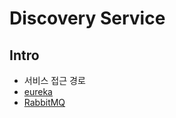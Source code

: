 # Discovery Service

## Intro

- 서비스 접근 경로
- [eureka](http://127.0.0.1:8761)
- [RabbitMQ](http://127.0.0.1:15673/)
